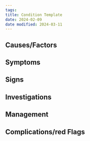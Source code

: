 ```yaml
---
tags: 
title: Condition Template
date: 2024-02-09
date modified: 2024-03-11
---
```


## Causes/Factors

## Symptoms

## Signs

## Investigations

## Management

## Complications/red Flags
